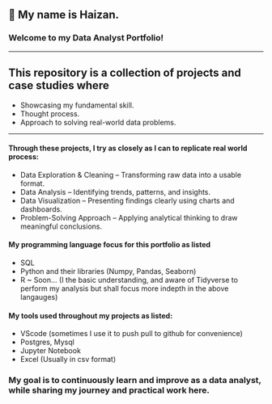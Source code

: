 ## 👋 My name is Haizan. 

### Welcome to my Data Analyst Portfolio! 

---
## This repository is a collection of projects and case studies where 
- Showcasing my fundamental skill.
- Thought process.
- Approach to solving real-world data problems.
---

#### Through these projects, I try as closely as I can to replicate real world process:

- Data Exploration & Cleaning – Transforming raw data into a usable format.
- Data Analysis – Identifying trends, patterns, and insights.
- Data Visualization – Presenting findings clearly using charts and dashboards.
- Problem-Solving Approach – Applying analytical thinking to draw meaningful conclusions.

#### My programming language focus for this portfolio as listed
- SQL
- Python and their libraries (Numpy, Pandas, Seaborn) 
- R ~ Soon... (I the basic understanding, and aware of Tidyverse to perform my analysis but shall focus more indepth in the above langauges)

#### My tools used throughout my projects as listed:
- VScode (sometimes I use it to push pull to github for convenience)
- Postgres, Mysql
- Jupyter Notebook
- Excel (Usually in csv format)


### My goal is to continuously learn and improve as a data analyst, while sharing my journey and practical work here.
